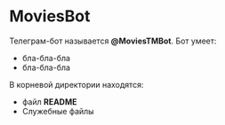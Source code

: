 # MoviesBot

Телеграм-бот называется **@MoviesTMBot**. Бот умеет:
- бла-бла-бла
- бла-бла-бла

В корневой директории находятся:
- файл **README**
- Служебные файлы
